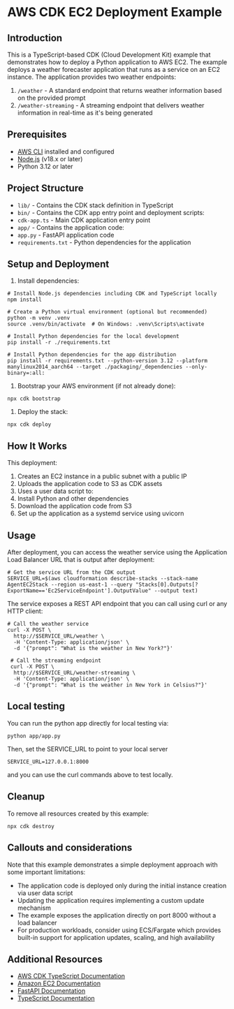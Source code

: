 # AWS CDK EC2 Deployment Example

## Introduction

This is a TypeScript-based CDK (Cloud Development Kit) example that demonstrates how to deploy a Python application to AWS EC2. The example deploys a weather forecaster application that runs as a service on an EC2 instance. The application provides two weather endpoints:

1. `/weather` - A standard endpoint that returns weather information based on the provided prompt
1. `/weather-streaming` - A streaming endpoint that delivers weather information in real-time as it's being generated

## Prerequisites

- [AWS CLI](https://aws.amazon.com/cli/) installed and configured
- [Node.js](https://nodejs.org/) (v18.x or later)
- Python 3.12 or later

## Project Structure

- `lib/` - Contains the CDK stack definition in TypeScript
- `bin/` - Contains the CDK app entry point and deployment scripts:
- `cdk-app.ts` - Main CDK application entry point
- `app/` - Contains the application code:
- `app.py` - FastAPI application code
- `requirements.txt` - Python dependencies for the application

## Setup and Deployment

1. Install dependencies:

```
# Install Node.js dependencies including CDK and TypeScript locally
npm install

# Create a Python virtual environment (optional but recommended)
python -m venv .venv
source .venv/bin/activate  # On Windows: .venv\Scripts\activate

# Install Python dependencies for the local development
pip install -r ./requirements.txt

# Install Python dependencies for the app distribution
pip install -r requirements.txt --python-version 3.12 --platform manylinux2014_aarch64 --target ./packaging/_dependencies --only-binary=:all:
```

1. Bootstrap your AWS environment (if not already done):

```
npx cdk bootstrap
```

1. Deploy the stack:

```
npx cdk deploy
```

## How It Works

This deployment:

1. Creates an EC2 instance in a public subnet with a public IP
1. Uploads the application code to S3 as CDK assets
1. Uses a user data script to:
1. Install Python and other dependencies
1. Download the application code from S3
1. Set up the application as a systemd service using uvicorn

## Usage

After deployment, you can access the weather service using the Application Load Balancer URL that is output after deployment:

```
# Get the service URL from the CDK output
SERVICE_URL=$(aws cloudformation describe-stacks --stack-name AgentEC2Stack --region us-east-1 --query "Stacks[0].Outputs[?ExportName=='Ec2ServiceEndpoint'].OutputValue" --output text)
```

The service exposes a REST API endpoint that you can call using curl or any HTTP client:

```
# Call the weather service
curl -X POST \
  http://$SERVICE_URL/weather \
  -H 'Content-Type: application/json' \
  -d '{"prompt": "What is the weather in New York?"}'

 # Call the streaming endpoint
 curl -X POST \
  http://$SERVICE_URL/weather-streaming \
  -H 'Content-Type: application/json' \
  -d '{"prompt": "What is the weather in New York in Celsius?"}'
```

## Local testing

You can run the python app directly for local testing via:

```
python app/app.py
```

Then, set the SERVICE_URL to point to your local server

```
SERVICE_URL=127.0.0.1:8000
```

and you can use the curl commands above to test locally.

## Cleanup

To remove all resources created by this example:

```
npx cdk destroy
```

## Callouts and considerations

Note that this example demonstrates a simple deployment approach with some important limitations:

- The application code is deployed only during the initial instance creation via user data script
- Updating the application requires implementing a custom update mechanism
- The example exposes the application directly on port 8000 without a load balancer
- For production workloads, consider using ECS/Fargate which provides built-in support for application updates, scaling, and high availability

## Additional Resources

- [AWS CDK TypeScript Documentation](https://docs.aws.amazon.com/cdk/latest/guide/work-with-cdk-typescript.html)
- [Amazon EC2 Documentation](https://docs.aws.amazon.com/ec2/)
- [FastAPI Documentation](https://fastapi.tiangolo.com/)
- [TypeScript Documentation](https://www.typescriptlang.org/docs/)
